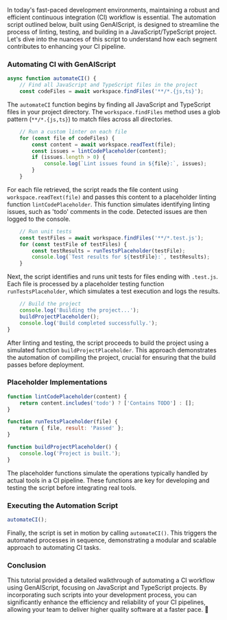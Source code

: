 
In today's fast-paced development environments, maintaining a robust and efficient continuous integration (CI) workflow is essential. The automation script outlined below, built using GenAIScript, is designed to streamline the process of linting, testing, and building in a JavaScript/TypeScript project. Let's dive into the nuances of this script to understand how each segment contributes to enhancing your CI pipeline.

### Automating CI with GenAIScript

```javascript
async function automateCI() {
    // Find all JavaScript and TypeScript files in the project
    const codeFiles = await workspace.findFiles('**/*.{js,ts}');
```

The `automateCI` function begins by finding all JavaScript and TypeScript files in your project directory. The `workspace.findFiles` method uses a glob pattern (`**/*.{js,ts}`) to match files across all directories.

```javascript
    // Run a custom linter on each file
    for (const file of codeFiles) {
        const content = await workspace.readText(file);
        const issues = lintCodePlaceholder(content);
        if (issues.length > 0) {
            console.log(`Lint issues found in ${file}:`, issues);
        }
    }
```

For each file retrieved, the script reads the file content using `workspace.readText(file)` and passes this content to a placeholder linting function `lintCodePlaceholder`. This function simulates identifying linting issues, such as 'todo' comments in the code. Detected issues are then logged to the console.

```javascript
    // Run unit tests
    const testFiles = await workspace.findFiles('**/*.test.js');
    for (const testFile of testFiles) {
        const testResults = runTestsPlaceholder(testFile);
        console.log(`Test results for ${testFile}:`, testResults);
    }
```

Next, the script identifies and runs unit tests for files ending with `.test.js`. Each file is processed by a placeholder testing function `runTestsPlaceholder`, which simulates a test execution and logs the results.

```javascript
    // Build the project
    console.log('Building the project...');
    buildProjectPlaceholder();
    console.log('Build completed successfully.');
}
```

After linting and testing, the script proceeds to build the project using a simulated function `buildProjectPlaceholder`. This approach demonstrates the automation of compiling the project, crucial for ensuring that the build passes before deployment.

### Placeholder Implementations

```javascript
function lintCodePlaceholder(content) {
    return content.includes('todo') ? ['Contains TODO'] : [];
}

function runTestsPlaceholder(file) {
    return { file, result: 'Passed' };
}

function buildProjectPlaceholder() {
    console.log('Project is built.');
}
```

The placeholder functions simulate the operations typically handled by actual tools in a CI pipeline. These functions are key for developing and testing the script before integrating real tools.

### Executing the Automation Script

```javascript
automateCI();
```

Finally, the script is set in motion by calling `automateCI()`. This triggers the automated processes in sequence, demonstrating a modular and scalable approach to automating CI tasks.

### Conclusion

This tutorial provided a detailed walkthrough of automating a CI workflow using GenAIScript, focusing on JavaScript and TypeScript projects. By incorporating such scripts into your development process, you can significantly enhance the efficiency and reliability of your CI pipelines, allowing your team to deliver higher quality software at a faster pace. 🚀